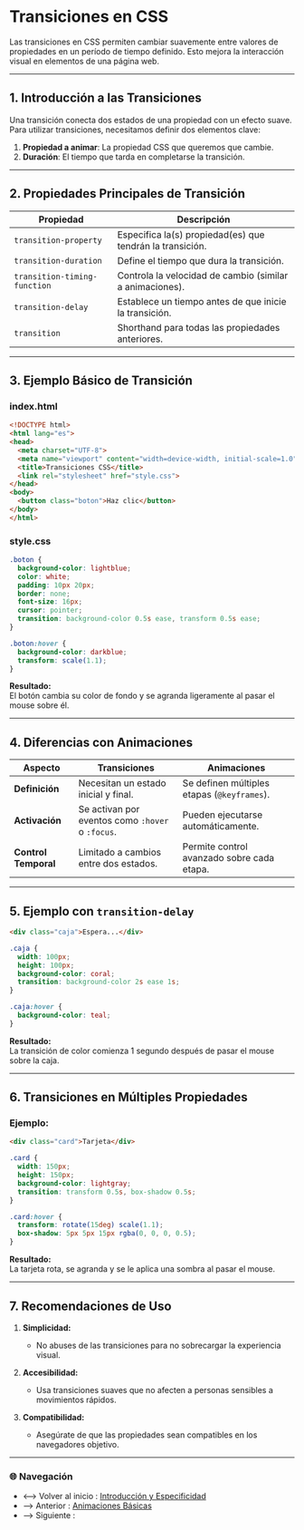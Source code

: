 # **Transiciones en CSS**

Las transiciones en CSS permiten cambiar suavemente entre valores de propiedades en un período de tiempo definido. Esto mejora la interacción visual en elementos de una página web.

---

## **1. Introducción a las Transiciones**

Una transición conecta dos estados de una propiedad con un efecto suave. Para utilizar transiciones, necesitamos definir dos elementos clave:

1. **Propiedad a animar**: La propiedad CSS que queremos que cambie.
2. **Duración**: El tiempo que tarda en completarse la transición.

---

## **2. Propiedades Principales de Transición**

| **Propiedad**       | **Descripción**                                                      |
|---------------------|----------------------------------------------------------------------|
| `transition-property` | Especifica la(s) propiedad(es) que tendrán la transición.         |
| `transition-duration` | Define el tiempo que dura la transición.                          |
| `transition-timing-function` | Controla la velocidad de cambio (similar a animaciones).  |
| `transition-delay`   | Establece un tiempo antes de que inicie la transición.             |
| `transition`         | Shorthand para todas las propiedades anteriores.                  |

---

## **3. Ejemplo Básico de Transición**

### **index.html**
```html
<!DOCTYPE html>
<html lang="es">
<head>
  <meta charset="UTF-8">
  <meta name="viewport" content="width=device-width, initial-scale=1.0">
  <title>Transiciones CSS</title>
  <link rel="stylesheet" href="style.css">
</head>
<body>
  <button class="boton">Haz clic</button>
</body>
</html>
```

### **style.css**
```css
.boton {
  background-color: lightblue;
  color: white;
  padding: 10px 20px;
  border: none;
  font-size: 16px;
  cursor: pointer;
  transition: background-color 0.5s ease, transform 0.5s ease;
}

.boton:hover {
  background-color: darkblue;
  transform: scale(1.1);
}
```

**Resultado:**  
El botón cambia su color de fondo y se agranda ligeramente al pasar el mouse sobre él.

---

## **4. Diferencias con Animaciones**

| **Aspecto**         | **Transiciones**                                | **Animaciones**                                |
|---------------------|-------------------------------------------------|------------------------------------------------|
| **Definición**      | Necesitan un estado inicial y final.            | Se definen múltiples etapas (`@keyframes`).   |
| **Activación**      | Se activan por eventos como `:hover` o `:focus`. | Pueden ejecutarse automáticamente.            |
| **Control Temporal**| Limitado a cambios entre dos estados.           | Permite control avanzado sobre cada etapa.    |

---

## **5. Ejemplo con `transition-delay`**

```html
<div class="caja">Espera...</div>
```

```css
.caja {
  width: 100px;
  height: 100px;
  background-color: coral;
  transition: background-color 2s ease 1s;
}

.caja:hover {
  background-color: teal;
}
```

**Resultado:**  
La transición de color comienza 1 segundo después de pasar el mouse sobre la caja.

---

## **6. Transiciones en Múltiples Propiedades**

### **Ejemplo:**

```html
<div class="card">Tarjeta</div>
```

```css
.card {
  width: 150px;
  height: 150px;
  background-color: lightgray;
  transition: transform 0.5s, box-shadow 0.5s;
}

.card:hover {
  transform: rotate(15deg) scale(1.1);
  box-shadow: 5px 5px 15px rgba(0, 0, 0, 0.5);
}
```

**Resultado:**  
La tarjeta rota, se agranda y se le aplica una sombra al pasar el mouse.

---

## **7. Recomendaciones de Uso**

1. **Simplicidad:**  
   - No abuses de las transiciones para no sobrecargar la experiencia visual.

2. **Accesibilidad:**  
   - Usa transiciones suaves que no afecten a personas sensibles a movimientos rápidos.

3. **Compatibilidad:**  
   - Asegúrate de que las propiedades sean compatibles en los navegadores objetivo.

---

### 🌐 Navegación

- <--> Volver al inicio : [Introducción y Especificidad](Introducción%20y%20Especificidad.md)
- --> Anterior : [Animaciones Básicas](Animaciones%20Básicas.md)
- --> Siguiente : [](.md)
